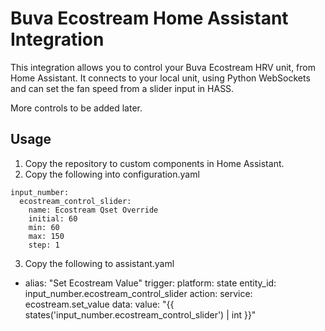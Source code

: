 # Buva Ecostream Home Assistant Integration

This integration allows you to control your Buva Ecostream HRV unit, from Home Assistant. It connects to your local unit, 
using Python WebSockets and can set the fan speed from a slider input in HASS.

More controls to be added later.

## Usage
1. Copy the repository to custom components in Home Assistant.
2. Copy the following into configuration.yaml
```
input_number:
  ecostream_control_slider:
    name: Ecostream Qset Override
    initial: 60
    min: 60
    max: 150
    step: 1
```
3. Copy the following to assistant.yaml
- alias: "Set Ecostream Value"
  trigger:
    platform: state
    entity_id: input_number.ecostream_control_slider
  action:
    service: ecostream.set_value
    data:
      value: "{{ states('input_number.ecostream_control_slider') | int }}"
